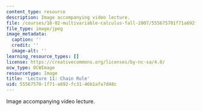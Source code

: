 ```yaml
---
content_type: resource
description: Image accompanying video lecture.
file: /courses/18-02-multivariable-calculus-fall-2007/555675701f71a692fc3146b1afa7d48c_11.jpg
file_type: image/jpeg
image_metadata:
  caption: ''
  credit: ''
  image-alt: ''
learning_resource_types: []
license: https://creativecommons.org/licenses/by-nc-sa/4.0/
ocw_type: OCWImage
resourcetype: Image
title: 'Lecture 11: Chain Rule'
uid: 55567570-1f71-a692-fc31-46b1afa7d48c
---
```

Image accompanying video lecture.
